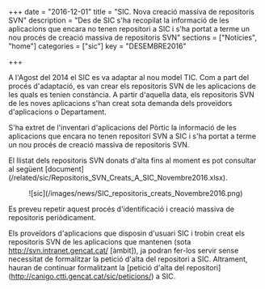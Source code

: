 +++
date        = "2016-12-01"
title       = "SIC. Nova creació massiva de repositoris SVN"
description = "Des de SIC s'ha recopilat la informació de les aplicacions que encara no tenen repositori a SIC i s'ha portat a terme un nou procés de creació massiva de repositoris SVN"
sections    = ["Notícies", "home"]
categories  = ["sic"]
key         = "DESEMBRE2016"

+++

A l'Agost del 2014 el SIC es va adaptar al nou model TIC. Com a part del procés d'adaptació, es van crear els repositoris SVN de les aplicacions de les quals es tenien constància. A partir d'aquella data, els repositoris SVN de les noves aplicacions s'han creat sota demanda dels proveïdors d'aplicacions o Departament.

S'ha extret de l'inventari d'aplicacions del Pòrtic la informació de les aplicacions que encara no tenen repositori SVN a SIC i s'ha portat a terme un nou procés de creació massiva de repositoris SVN. 

El llistat dels repositoris SVN donats d'alta fins al moment es pot consultar al següent [document] (/related/sic/Repositoris_SVN_Creats_A_SIC_Novembre2016.xlsx). 

<CENTER>![sic](/images/news/SIC_repositoris_creats_Novembre2016.png)</center>

Es preveu repetir aquest procés d'identificació i creació massiva de repositoris periòdicament.

Els proveïdors d'aplicacions que disposin d'usuari SIC i trobin creat els repositoris SVN de les aplicacions que mantenen (sota http://svn.intranet.gencat.cat/ [àmbit]), ja podran fer-los servir sense necessitat de formalitzar la petició d'alta del repositori a SIC. Altrament, hauran de continuar formalitzant la [petició d'alta del repositori] (http://canigo.ctti.gencat.cat/sic/peticions/) a SIC.
